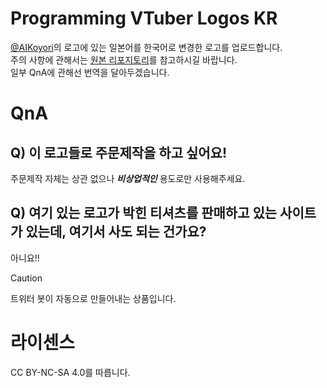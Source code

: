 # Programming VTuber Logos KR
[@AIKoyori](https://github.com/Aikoyori)의 로고에 있는 일본어를 한국어로 변경한 로고를 업로드합니다. <br>
주의 사항에 관해서는 [원본 리포지토리](https://github.com/Aikoyori/ProgrammingVTuberLogos/tree/main)를 참고하시길 바랍니다. <br>
일부 QnA에 관해선 번역을 달아두겠습니다.

# QnA

## Q) 이 로고들로 주문제작을 하고 싶어요!
주문제작 자체는 상관 없으나 ***비상업적인*** 용도로만 사용해주세요.

## Q) 여기 있는 로고가 박힌 티셔츠를 판매하고 있는 사이트가 있는데, 여기서 사도 되는 건가요?
아니요!!
> [!CAUTION]
> 트위터 봇이 자동으로 만들어내는 상품입니다.

# 라이센스
CC BY-NC-SA 4.0를 따릅니다.
